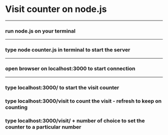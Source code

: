 # Visit counter on node.js
-------------------------------
### run node.js on your terminal
---
### type node counter.js in terminal to start the server
---
### open browser on localhost:3000 to start connection
---
### type localhost:3000/ to start the visit counter
### type localhost:3000/visit to count the visit - refresh to keep on counting
### type localhost:3000/visit/ + number of choice to set the counter to a particular number
